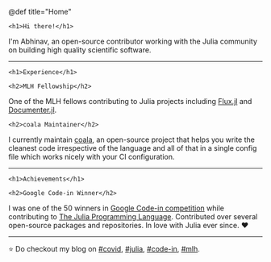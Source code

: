 @def title="Home"

~~~
<h1>Hi there!</h1>
~~~

I'm Abhinav, an open-source contributor working with the Julia community on
building high quality scientific software.

---

~~~
<h1>Experience</h1>

<h2>MLH Fellowship</h2>
~~~

One of the MLH fellows contributing to Julia projects including
[Flux.jl](https://fluxml.ai/) and
[Documenter.jl](https://github.com/JuliaDocs/Documenter.jl/).

~~~
<h2>coala Maintainer</h2>
~~~

I currently maintain [coala](https://github.com/coala), an open-source project
that helps you write the cleanest code irrespective of the language and all
of that in a single config file which works nicely with your CI configuration.

---

~~~
<h1>Achievements</h1>

<h2>Google Code-in Winner</h2>
~~~

I was one of the 50 winners in
[Google Code-in competition](https://codein.withgoogle.com)
while contributing to [The Julia Programming Language](https://julialang.org).
Contributed over several open-source packages and repositories. In love with
Julia ever since. :heart:

---

:star: Do checkout my blog on [#covid](/tag/covid), [#julia](/tag/julia),
[#code-in](/tag/code-in), [#mlh](/tag/mlh).
